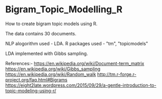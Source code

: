 # Bigram_Topic_Modelling_R
How to create bigram topic models using R.

The data contains 30 documents.

NLP alogorithm used - LDA.
R packages used - "tm", "topicmodels"

LDA implemented with Gibbs sampling.

References:-
https://en.wikipedia.org/wiki/Document-term_matrix
https://en.wikipedia.org/wiki/Gibbs_sampling
https://en.wikipedia.org/wiki/Random_walk
http://tm.r-forge.r-project.org/faq.html#Bigrams
https://eight2late.wordpress.com/2015/09/29/a-gentle-introduction-to-topic-modeling-using-r/
